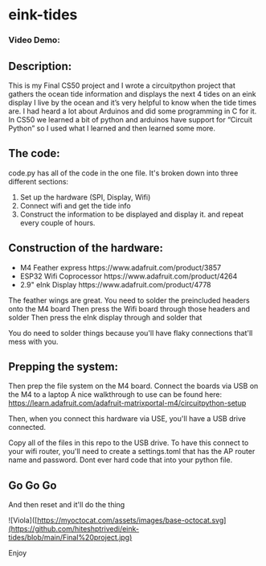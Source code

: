 # eink-tides
### Video Demo:  <URL HERE>
## Description:
This is my Final CS50 project and I wrote a circuitpython project that gathers the ocean tide information and displays the next 4 tides on an eink display 
I live by the ocean and it’s very helpful to know when the tide times are.
I had heard a lot about Arduinos and did some programming in C for it. In CS50 we learned a bit of python and arduinos have support for “Circuit Python” so I used what I learned and then learned some more.

## The code:
code.py has all of the code in the one file. 
It's broken down into three different sections:
<ol>
    <li>Set up the hardware (SPI, Display, Wifi) </li>
    <li>Connect wifi and get the tide info </li>
    <li>Construct the information to be displayed and display it.
   and repeat every couple of hours. </li>
</ol>

## Construction of the hardware:

<ul>
    <li>M4 Feather express https://www.adafruit.com/product/3857 </li>
    <li>ESP32 Wifi Coprocessor https://www.adafruit.com/product/4264 </li>
    <li>2.9" eInk Display https://www.adafruit.com/product/4778 </li>
</ul>

The feather wings are great. You need to solder the preincluded headers onto the M4 board
Then press the Wifi board through those headers and solder
Then press the eInk display through and solder that

You do need to solder things because you'll have flaky connections that'll mess with you.

## Prepping the system:
Then prep the file system on the M4 board.
Connect the boards via USB on the M4 to a laptop
A nice walkthrough to use can be found here: https://learn.adafruit.com/adafruit-matrixportal-m4/circuitpython-setup

Then, when you connect this hardware via USE, you'll have a USB drive connected. 

Copy all of the files in this repo to the USB drive.
To have this connect to your wifi router, you'll need to create a settings.toml that has the AP router name and password. Dont ever hard code that into your python file.

## Go Go Go
And then reset and it'll do the thing


![Viola]([https://myoctocat.com/assets/images/base-octocat.svg](https://github.com/hiteshptrivedi/eink-tides/blob/main/Final%20project.jpg)

Enjoy
